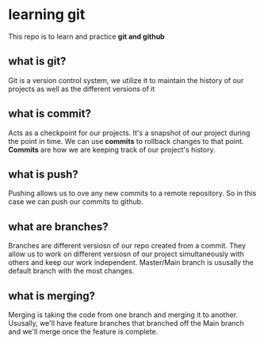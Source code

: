 # learning git
This repo is to learn and practice **git and github**


## what is git? 
Git is a version control system, we utilize it to maintain the history of our projects as well as the different versions of it  

## what is commit?
Acts as a checkpoint for our projects. It's a snapshot of our project during the point in time. We can use **commits** to rollback changes to that point. **Commits** are how we are keeping track of our project's history. 

## what is push? 
Pushing allows us to ove any new commits to a remote repository. So in this case we can push our commits to github.

## what are branches? 
Branches are different versiosn of our repo created from a commit. They allow us to work on different versiosn of our project simultaneously with others and keep our work independent. Master/Main branch is ususally the default branch with the most changes.

## what is merging? 
Merging is taking the code from one branch and merging it to another. Ususally, we'll have feature branches that branched off the Main branch and we'll merge once the feature is complete.